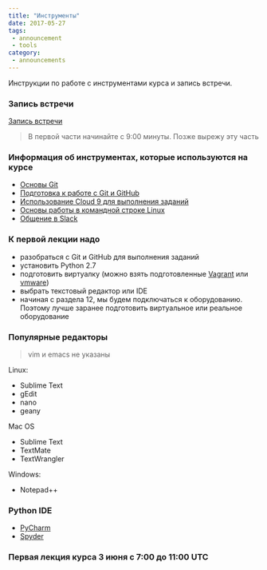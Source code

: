```yaml
---
title: "Инструменты"
date: 2017-05-27
tags:
 - announcement
 - tools
category:
 - announcements
---
```


Инструкции по работе с инструментами курса и запись встречи.

### Запись встречи

[Запись встречи](https://drive.google.com/open?id=0B0NXr5fFaEWCeEJaNWZrM3RMY3c)

> В первой части начинайте с 9:00 минуты. Позже вырежу эту часть 

### Информация об инструментах, которые используются на курсе

* [Основы Git](https://pyneng.github.io/docs/git-basics/)
* [Подготовка к работе с Git и GitHub](https://pyneng.github.io/docs/git-github-setup/)
* [Использование Cloud 9 для выполнения заданий](https://pyneng.github.io/docs/cloud/)
* [Основы работы в командной строке Linux](https://pyneng.github.io/docs/linux/)
* [Общение в Slack](https://pyneng.github.io/docs/slack/)


### К первой лекции надо

* разобраться с Git и GitHub для выполнения заданий
* установить Python 2.7
* подготовить виртуалку (можно взять подготовленные [Vagrant](https://pyneng.github.io/docs/vagrant/) или [vmware](https://github.com/natenka/PyNEng/blob/master/exercises/vm/vmware.md))
* выбрать текстовый редактор или IDE
* начиная с раздела 12, мы будем подключаться к оборудованию. Поэтому лучше заранее подготовить виртуальное или реальное оборудование

### Популярные редакторы

> vim и emacs не указаны

Linux:

* Sublime Text
* gEdit
* nano
* geany

Mac OS

* Sublime Text
* TextMate
* TextWrangler

Windows:

* Notepad++


### Python IDE

* [PyCharm](https://www.jetbrains.com/pycharm/)
* [Spyder](https://github.com/spyder-ide/spyder)

### Первая лекция курса 3 июня с 7:00 до 11:00 UTC

